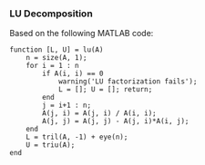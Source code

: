 ### LU Decomposition
Based on the following MATLAB code:
```
function [L, U] = lu(A)
    n = size(A, 1);
    for i = 1 : n
        if A(i, i) == 0
            warning('LU factorization fails');
            L = []; U = []; return; 
        end
        j = i+1 : n;
        A(j, i) = A(j, i) / A(i, i);
        A(j, j) = A(j, j) - A(j, i)*A(i, j);
    end
    L = tril(A, -1) + eye(n);
    U = triu(A);
end
```